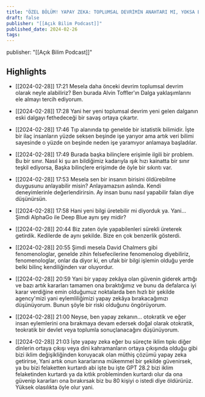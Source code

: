 ```yaml
---
title: "ÖZEL BÖLÜM! YAPAY ZEKA: TOPLUMSAL DEVRİMİN ANAHTARI MI, YOKSA ETİK ÇIKMAZIN İÇİNDE MİYİZ ?"
draft: false
publisher: "[[Açık Bilim Podcast]]"
published_date: 2024-02-26
tags:
---
```

publisher: "[[Açık Bilim Podcast]]"


## Highlights
* [[2024-02-28]] 17:21  Mesela daha önceki devrim toplumsal devrim olarak neyle alabiliriz? Ben burada Alvin Toffler'ın Dalga yaklaşımlarını ele almayı tercih ediyorum.

* [[2024-02-28]] 17:28  Yani her yeni toplumsal devrim yeni gelen dalganın eski dalgayı fethedeceği bir savaş ortaya çıkartır.

* [[2024-02-28]] 17:46  Tıp alanında tıp genelde bir istatistik bilimidir. İşte bir ilaç insanların yüzde seksen beşinde işe yarıyor ama artık veri bilimi sayesinde o yüzde on beşinde neden işe yaramıyor anlamaya başladılar.

* [[2024-02-28]] 17:49  Burada başka bilinçlere erişimle ilgili bir problem. Bu bir sınır. Nasıl ki şu an bildiğimiz kadarıyla ışık hızı kainatta bir sınır teşkil ediyorsa, Başka bilinçlere erişimde de öyle bir sıkıntı var.

* [[2024-02-28]] 17:53  Mesela sen bir insanın birisini öldürebilme duygusunu anlayabilir misin? Anlayamazsın aslında. Kendi deneyimlerinle değerlendirirsin. Ay insan bunu nasıl yapabilir falan diye düşünürsün.

* [[2024-02-28]] 17:58  Hani yeni bilgi üretebilir mi diyorduk ya. Yani... Şimdi AlphaGo ile Deep Blue aynı şey midir?

* [[2024-02-28]] 20:44  Biz zaten öyle yapabilenleri sürekli üreterek getirdik. Kedilerde de aynı şekilde. Bize en çok benzerlik gösterdi.

* [[2024-02-28]] 20:55  Şimdi mesela David Chalmers gibi fenomenologlar, genelde zihin felsefecilerine fenomenolog diyebiliriz, fenomenologlar, onlar da diyor ki, en ufak bir bilgi işlemin olduğu yerde belki bilinç kendiliğinden var oluyordur.

* [[2024-02-28]] 20:59  Yani bir yapay zekâya olan güvenin giderek arttığı ve bazı artık kararları tamamen ona bıraktığımız ve bunu da defalarca iyi karar verdiğine emin olduğumuz noktalarda ben hızlı bir şekilde agency'mizi yani eylemliliğimizi yapay zekâya bırakacağımızı düşünüyorum. Bunun şöyle bir riski olduğunu öngörüyorum.

* [[2024-02-28]] 21:00  Neyse, ben yapay zekanın... otokratik ve eğer insan eylemlerini ona bırakmaya devam edersek doğal olarak otokratik, teokratik bir devlet veya toplumla sonuçlanacağını düşünüyorum.

* [[2024-02-28]] 21:03  İşte yapay zeka eğer bu süreçte iklim tıpkı diğer dinlerin ortaya çıkışı veya dini kahramanların ortaya çıkışında olduğu gibi bizi iklim değişikliğinden koruyacak olan müthiş çözümü yapay zeka getirirse, Yani artık onun kararlarına mükemmel bir şekilde güvenirsek, ya bu bizi felaketten kurtardı abi işte bu işte GPT 28.2 bizi iklim felaketinden kurtardı ya da kıtlık probleminden kurtardı olur da ona güvenip kararları ona bırakırsak biz bu 80 kişiyi o istedi diye öldürürüz. Yüksek olasılıkta öyle olur yani.

